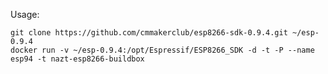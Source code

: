 Usage:

	git clone https://github.com/cmmakerclub/esp8266-sdk-0.9.4.git ~/esp-0.9.4
	docker run -v ~/esp-0.9.4:/opt/Espressif/ESP8266_SDK -d -t -P --name esp94 -t nazt-esp8266-buildbox